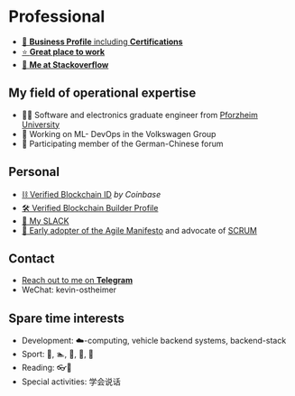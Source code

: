 # Professional

- [👔 **Business Profile** including **Certifications**](https://www.linkedin.com/in/kevin-ostheimer/)
- [⭐ **Great place to work**](https://cariad.technology/)
- [🤖 **Me at Stackoverflow**](https://stackoverflow.com/users/1862496/impulsleistung)

## My field of operational expertise

- 👨‍🎓 Software and electronics graduate engineer from [Pforzheim University](https://www.hs-pforzheim.de/en/)
- 🤖 Working on ML- DevOps in the Volkswagen Group
- 🐼 Participating member of the German-Chinese forum

## Personal

- [⛓️ Verified Blockchain ID](https://www.base.org/name/impulsleistung) *by Coinbase*
- [🛠️ Verified Blockchain Builder Profile](https://explorer.gitcoin.co/#/projects/0x805b4aaa90684f943fbdca683cf0eb3529807d0379e29046812f9765f0dd994d)
- [👋 My SLACK](https://kevinostheimer.slack.com/team/U029CPF0RR7)
- [🚀 Early adopter of the Agile Manifesto](https://agilemanifesto.org/display/000000159.html) and advocate of [SCRUM](https://www.scrum.org/)
  
## Contact

- [Reach out to me on **Telegram**](https://t.me/KevinOstheimer)
- WeChat: kevin-ostheimer

## Spare time interests

- Development: ☁️-computing, vehicle backend systems, backend-stack
- Sport: 🧘, 🏊, 🧗, 🚵, 🕺
- Reading: 👓📖
- Special activities: 学会说话
